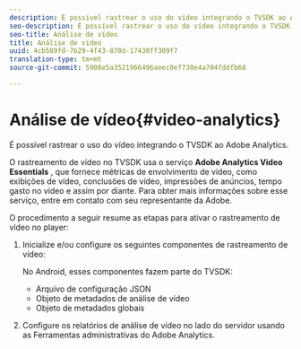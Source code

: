 ```yaml
---
description: É possível rastrear o uso do vídeo integrando o TVSDK ao Adobe Analytics.
seo-description: É possível rastrear o uso do vídeo integrando o TVSDK ao Adobe Analytics.
seo-title: Análise de vídeo
title: Análise de vídeo
uuid: 4cb589fd-7b29-4f43-870d-17430ff309f7
translation-type: tm+mt
source-git-commit: 5908e5a3521966496aeec0ef730e4a704fddfb68

---
```



# Análise de vídeo{#video-analytics}

É possível rastrear o uso do vídeo integrando o TVSDK ao Adobe Analytics.

O rastreamento de vídeo no TVSDK usa o serviço **Adobe Analytics Video Essentials** , que fornece métricas de envolvimento de vídeo, como exibições de vídeo, conclusões de vídeo, impressões de anúncios, tempo gasto no vídeo e assim por diante. Para obter mais informações sobre esse serviço, entre em contato com seu representante da Adobe.

O procedimento a seguir resume as etapas para ativar o rastreamento de vídeo no player:

1. Inicialize e/ou configure os seguintes componentes de rastreamento de vídeo:

   No Android, esses componentes fazem parte do TVSDK:

   * Arquivo de configuração JSON
   * Objeto de metadados de análise de vídeo
   * Objeto de metadados globais

1. Configure os relatórios de análise de vídeo no lado do servidor usando as Ferramentas administrativas do Adobe Analytics.

